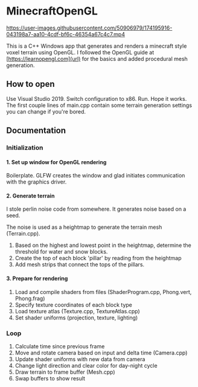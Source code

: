 # MinecraftOpenGL

https://user-images.githubusercontent.com/50906979/174195916-043198a7-aa10-4cdf-bf6c-46354a67c4c7.mp4

This is a C++ Windows app that generates and renders a minecraft style voxel terrain using OpenGL.
I followed the OpenGL guide at [https://learnopengl.com](url) for the basics and added procedural mesh generation.

## How to open

Use Visual Studio 2019. Switch configuration to x86. Run. Hope it works.
The first couple lines of main.cpp contain some terrain generation settings you can change if you're bored.

## Documentation

### Initialization

#### 1. Set up window for OpenGL rendering

Boilerplate. GLFW creates the window and glad initiates communication with the graphics driver.

#### 2. Generate terrain

I stole perlin noise code from somewhere. It generates noise based on a seed.

The noise is used as a heightmap to generate the terrain mesh (Terrain.cpp).

1. Based on the highest and lowest point in the heightmap, determine the threshold for water and snow blocks.
2. Create the top of each block 'pillar' by reading from the heightmap
3. Add mesh strips that connect the tops of the pillars.

#### 3. Prepare for rendering

1. Load and compile shaders from files (ShaderProgram.cpp, Phong.vert, Phong.frag)
2. Specify texture coordinates of each block type
3. Load texture atlas (Texture.cpp, TextureAtlas.cpp)
4. Set shader uniforms (projection, texture, lighting)

### Loop

1. Calculate time since previous frame
2. Move and rotate camera based on input and delta time (Camera.cpp)
3. Update shader uniforms with new data from camera
4. Change light direction and clear color for day-night cycle
5. Draw terrain to frame buffer (Mesh.cpp)
6. Swap buffers to show result
